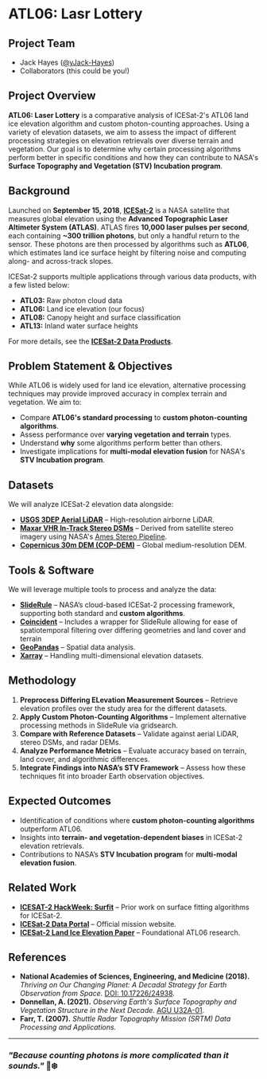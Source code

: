 # **ATL06: Lasr Lottery**  

## **Project Team**  
- Jack Hayes ([@yJack-Hayes](https://github.com/jack-hayes))  
- Collaborators (this could be you!)  

## **Project Overview**  
**ATL06: Laser Lottery** is a comparative analysis of ICESat-2's ATL06 land ice elevation algorithm and custom photon-counting approaches. Using a variety of elevation datasets, we aim to assess the impact of different processing strategies on elevation retrievals over diverse terrain and vegetation. Our goal is to determine why certain processing algorithms perform better in specific conditions and how they can contribute to NASA's **Surface Topography and Vegetation (STV) Incubation program**.

## **Background**  
Launched on **September 15, 2018**, **[ICESat-2](https://icesat-2.gsfc.nasa.gov/)** is a NASA satellite that measures global elevation using the **Advanced Topographic Laser Altimeter System (ATLAS)**. ATLAS fires **10,000 laser pulses per second**, each containing **~300 trillion photons**, but only a handful return to the sensor. These photons are then processed by algorithms such as **ATL06**, which estimates land ice surface height by filtering noise and computing along- and across-track slopes.

ICESat-2 supports multiple applications through various data products, with a few listed below:  
- **ATL03:** Raw photon cloud data  
- **ATL06:** Land ice elevation (our focus)  
- **ATL08:** Canopy height and surface classification  
- **ATL13:** Inland water surface heights  

For more details, see the **[ICESat-2 Data Products](https://icesat-2.gsfc.nasa.gov/science/data-products)**.

## **Problem Statement & Objectives**  
While ATL06 is widely used for land ice elevation, alternative processing techniques may provide improved accuracy in complex terrain and vegetation. We aim to:  
- Compare **ATL06's standard processing** to **custom photon-counting algorithms**.  
- Assess performance over **varying vegetation and terrain** types.
- Understand **why** some algorithms perform better than others.  
- Investigate implications for **multi-modal elevation fusion** for NASA's **STV Incubation program**.

## **Datasets**  
We will analyze ICESat-2 elevation data alongside:  
- **[USGS 3DEP Aerial LiDAR](https://www.usgs.gov/3d-elevation-program)** – High-resolution airborne LiDAR.  
- **[Maxar VHR In-Track Stereo DSMs](https://stereopipeline.readthedocs.io/en/latest/introduction.html)** – Derived from satellite stereo imagery using NASA's [Ames Stereo Pipeline](https://stereopipeline.readthedocs.io/en/latest/introduction.html).  
- **[Copernicus 30m DEM (COP-DEM)](https://spacedata.copernicus.eu/web/cscda/dataset-details?articleId=394198)** – Global medium-resolution DEM.  

## **Tools & Software**  
We will leverage multiple tools to process and analyze the data:  
- **[SlideRule](https://slideruleearth.io/)** – NASA’s cloud-based ICESat-2 processing framework, supporting both standard and **custom algorithms**.  
- **[Coincident](https://coincident.readthedocs.io/en/latest/)** – Includes a wrapper for SlideRule allowing for ease of spatiotemporal filtering over differing geometries and land cover and terrain  
- **[GeoPandas](https://geopandas.org/)** – Spatial data analysis.  
- **[Xarray](https://docs.xarray.dev/en/stable/)** – Handling multi-dimensional elevation datasets.  

## **Methodology**  
1. **Preprocess Differing ELevation Measurement Sources** – Retrieve elevation profiles over the study area for the different datasets.  
2. **Apply Custom Photon-Counting Algorithms** – Implement alternative processing methods in SlideRule via gridsearch.  
3. **Compare with Reference Datasets** – Validate against aerial LiDAR, stereo DSMs, and radar DEMs.  
4. **Analyze Performance Metrics** – Evaluate accuracy based on terrain, land cover, and algorithmic differences.  
5. **Integrate Findings into NASA’s STV Framework** – Assess how these techniques fit into broader Earth observation objectives.

## **Expected Outcomes**  
- Identification of conditions where **custom photon-counting algorithms** outperform ATL06.  
- Insights into **terrain- and vegetation-dependent biases** in ICESat-2 elevation retrievals.  
- Contributions to NASA’s **STV Incubation program** for **multi-modal elevation fusion**.  

## **Related Work**  
- **[ICESAT-2 HackWeek: Surfit](https://github.com/ICESAT-2HackWeek/surfit)** – Prior work on surface fitting algorithms for ICESat-2.  
- **[ICESat-2 Data Portal](https://icesat-2.gsfc.nasa.gov/)** – Official mission website.  
- **[ICESat-2 Land Ice Elevation Paper](https://www.sciencedirect.com/science/article/pii/S0034425719303712)** – Foundational ATL06 research.  

## **References**  
- **National Academies of Sciences, Engineering, and Medicine (2018).** *Thriving on Our Changing Planet: A Decadal Strategy for Earth Observation from Space.* [DOI: 10.17226/24938](https://doi.org/10.17226/24938).  
- **Donnellan, A. (2021).** *Observing Earth's Surface Topography and Vegetation Structure in the Next Decade.* [AGU U32A-01](https://agu.confex.com/agu/fm21/meetingapp.cgi/Paper/940395).  
- **Farr, T. (2007).** *Shuttle Radar Topography Mission (SRTM) Data Processing and Applications.*  

---  
### *"Because counting photons is more complicated than it sounds."*  🚀❄️
